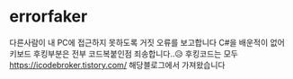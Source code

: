 # errorfaker
다른사람이 내 PC에 접근하지 못하도록 거짓 오류를 보고합니다
C#을 배운적이 없어 키보드 후킹부분은 전부 코드복붙인점 죄송합니다..😥
후킹코드는 모두 https://icodebroker.tistory.com/ 해당블로그에서 가져왔습니다
